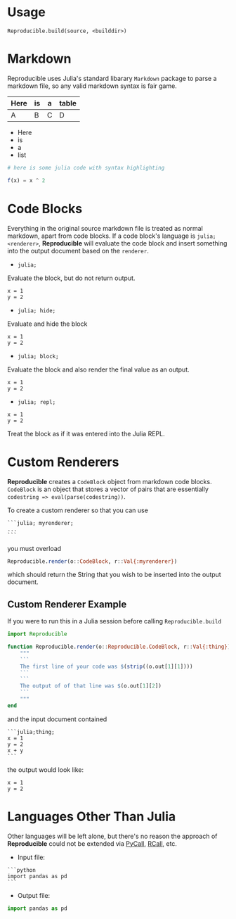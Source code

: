 # Usage 

`Reproducible.build(source, <builddir>)`

# Markdown

Reproducible uses Julia's standard libarary `Markdown` package to parse a markdown file, so any 
valid markdown syntax is fair game.

| Here | is | a | table |
|------|----|---|-------|
| A    | B  | C | D     |

- Here
- is
- a
- list

```julia
# here is some julia code with syntax highlighting

f(x) = x ^ 2
```


# Code Blocks

Everything in the original source markdown file is treated as normal markdown, apart from 
code blocks.  If a code block's language is `julia; <renderer>`, **Reproducible** will 
evaluate the code block and insert something into the output document based on the `renderer`.

- `julia;`

Evaluate the block, but do not return output.

```julia;
x = 1 
y = 2
```

- `julia; hide;`

Evaluate and hide the block

```julia; hide;
x = 1
y = 2
```

- `julia; block;`

Evaluate the block and also render the final value as an output.

```julia; block;
x = 1 
y = 2
```

- `julia; repl;`

```julia; repl;
x = 1 
y = 2
```

Treat the block as if it was entered into the Julia REPL.

# Custom Renderers

**Reproducible** creates a `CodeBlock` object from markdown code blocks.  `CodeBlock` is an 
object that stores a vector of pairs that are essentially `codestring => eval(parse(codestring))`.

To create a custom renderer so that you can use 

````
```julia; myrenderer;
...
```
````

you must overload

```julia
Reproducible.render(o::CodeBlock, r::Val{:myrenderer})
```

which should return the String that you wish to be inserted into the output document.

## Custom Renderer Example

If you were to run this in a Julia session before calling `Reproducible.build`

```julia
import Reproducible

function Reproducible.render(o::Reproducible.CodeBlock, r::Val{:thing})
    """
    ```
    The first line of your code was $(strip((o.out[1][1])))
    ```
    ```
    The output of of that line was $(o.out[1][2])
    ```
    """
end
```

and the input document contained

````
```julia;thing;
x = 1
y = 2
x + y
```
````

the output would look like:

```julia; thing;
x = 1 
y = 2
```

# Languages Other Than Julia

Other languages will be left alone, but there's no reason the approach of **Reproducible**
could not be extended via [PyCall](https://github.com/JuliaPy/PyCall.jl), 
[RCall](https://github.com/JuliaInterop/RCall.jl), etc.

- Input file:
````
```python
import pandas as pd
```
````
- Output file:
  
```python
import pandas as pd
```
